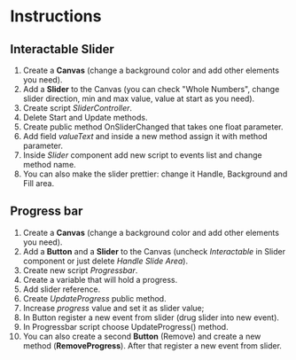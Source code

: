 # Instructions

## Interactable Slider
1. Create a __Canvas__ (change a background color and add other elements you need).
2. Add a __Slider__ to the Canvas (you can check "Whole Numbers", change slider direction, min and max value, value at start as you need).
3. Create script _SliderController_.
4. Delete Start and Update methods.
5. Create public method OnSliderChanged that takes one float parameter.
6. Add field _valueText_ and inside a new method assign it with method parameter.
7. Inside _Slider_ component add new script to events list and change method name.
8. You can also make the slider prettier: change it Handle, Background and Fill area.

## Progress bar
1. Create a __Canvas__ (change a background color and add other elements you need).
2. Add a __Button__ and a __Slider__ to the Canvas (uncheck _Interactable_ in Slider component or just delete _Handle Slide Area_).
3. Create new script _Progressbar_.
4. Create a variable that will hold a progress.
5. Add slider reference.
6. Create _UpdateProgress_ public method.
7. Increase _progress_ value and set it as slider value;
8. In Button register a new event from slider (drug slider into new event).
9. In Progressbar script choose UpdateProgress() method.
10. You can also create a second __Button__ (Remove) and create a new method (__RemoveProgress__). After that register a new event from slider.